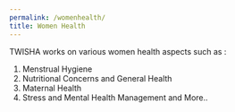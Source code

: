 ```yaml
---
permalink: /womenhealth/
title: Women Health
---
```


TWISHA works on various women health aspects such as : 

1. Menstrual Hygiene
2. Nutritional Concerns and General Health
3. Maternal Health
4. Stress and Mental Health Management
and More..

